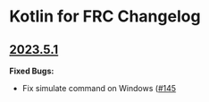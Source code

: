 # Kotlin for FRC Changelog

## [2023.5.1](https://github.com/BrenekH/kotlin-for-frc/releases/2023.5.1)

**Fixed Bugs:**

- Fix simulate command on Windows ([#145](https://github.com/BrenekH/kotlin-for-frc/issues/145)
